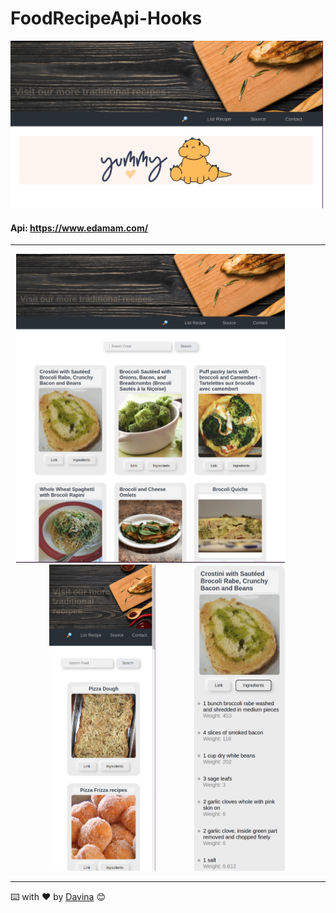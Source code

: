 # FoodRecipeApi-Hooks
<img src="./src/assets/img/hero.png" width="500"></a>
#### Api: https://www.edamam.com/
______
<p align="center" >
<img src="./src//assets/img/web.png" width="430"></a> 
&nbsp &nbsp &nbsp &nbsp &nbsp &nbsp &nbsp
<img src="./src/assets/img/mvl.png" width="170"></a>
&nbsp &nbsp &nbsp &nbsp &nbsp &nbsp &nbsp
<img src="./src/assets/img/ingredients.png" width="150"></a>
</p>

___
 ⌨️ with ❤️ by [Davina](https://www.linkedin.com/in/davinamedina/) 😊
